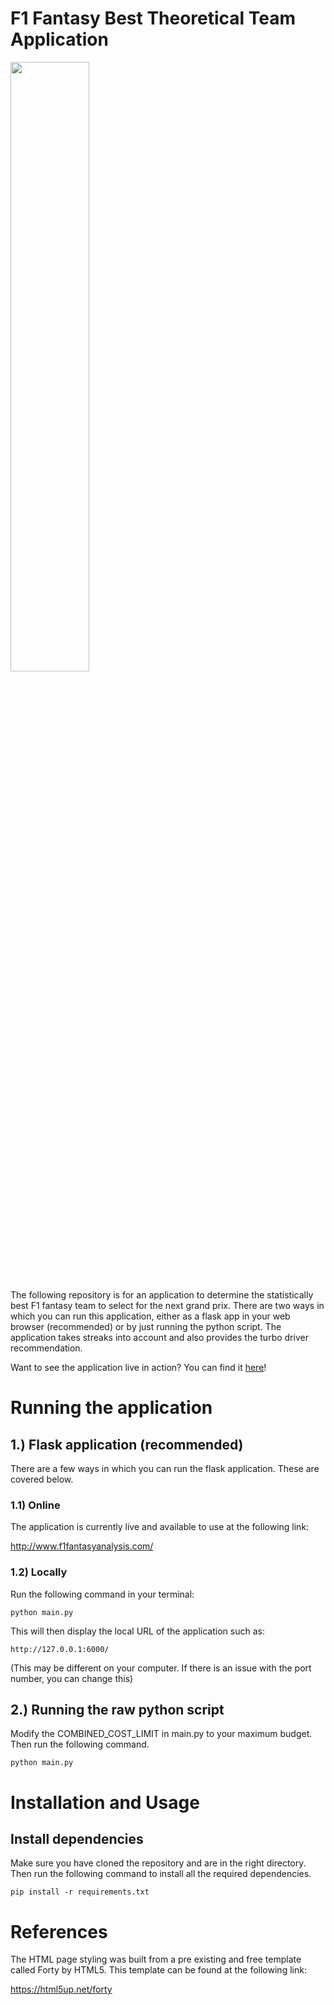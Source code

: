 # F1 Fantasy Best Theoretical Team Application

<img src="https://cdn.sanity.io/images/xbn4zmfs/production/1ead0d23cb4778e491d8d5ccb17ba776c586d372-5909x2616.png" width=50% height=50%>

The following repository is for an application to determine the statistically best F1 fantasy team to select for the next grand prix. There are two ways in which you can run this application, either as a flask app in your web browser (recommended) or by just running the python script. The application takes streaks into account and also provides the turbo driver recommendation.

Want to see the application live in action? You can find it [here](http://www.f1fantasyanalysis.com/)!

# Running the application

## 1.) Flask application (recommended)

There are a few ways in which you can run the flask application. These are covered below.

### 1.1) Online

The application is currently live and available to use at the following link:

http://www.f1fantasyanalysis.com/

### 1.2) Locally

Run the following command in your terminal:

`python main.py`

This will then display the local URL of the application such as:

`http://127.0.0.1:6000/`

(This may be different on your computer. If there is an issue with the port number, you can change this)

## 2.) Running the raw python script

Modify the COMBINED_COST_LIMIT in main.py to your maximum budget. Then run the following command.

`python main.py`

# Installation and Usage

## Install dependencies

Make sure you have cloned the repository and are in the right directory. Then run the following command to install all the required dependencies.

`pip install -r requirements.txt`

# References

The HTML page styling was built from a pre existing and free template called Forty by HTML5. This template can be found at the following link:

https://html5up.net/forty
